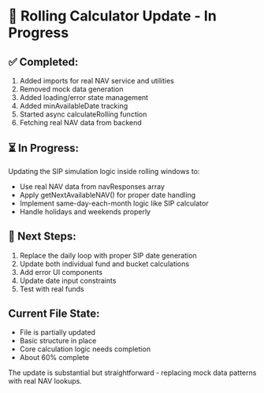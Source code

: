# 🚧 Rolling Calculator Update - In Progress

## ✅ Completed:
1. Added imports for real NAV service and utilities
2. Removed mock data generation
3. Added loading/error state management  
4. Added minAvailableDate tracking
5. Started async calculateRolling function
6. Fetching real NAV data from backend

## ⏳ In Progress:
Updating the SIP simulation logic inside rolling windows to:
- Use real NAV data from navResponses array
- Apply getNextAvailableNAV() for proper date handling
- Implement same-day-each-month logic like SIP calculator
- Handle holidays and weekends properly

## 📝 Next Steps:
1. Replace the daily loop with proper SIP date generation
2. Update both individual fund and bucket calculations
3. Add error UI components
4. Update date input constraints
5. Test with real funds

## Current File State:
- File is partially updated
- Basic structure in place
- Core calculation logic needs completion
- About 60% complete

The update is substantial but straightforward - replacing mock data patterns with real NAV lookups.
